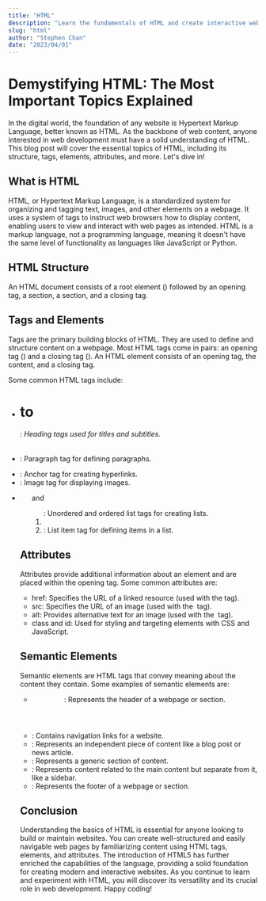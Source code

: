 ```yaml
---
title: "HTML"
description: "Learn the fundamentals of HTML and create interactive web pages with our comprehensive online course."
slug: "html"
author: "Stephen Chan"
date: "2023/04/01"
---
```


# Demystifying HTML: The Most Important Topics Explained

In the digital world, the foundation of any website is Hypertext Markup Language, better known as HTML. As the backbone of web content, anyone interested in web development must have a solid understanding of HTML. This blog post will cover the essential topics of HTML, including its structure, tags, elements, attributes, and more. Let's dive in!

## What is HTML

HTML, or Hypertext Markup Language, is a standardized system for organizing and tagging text, images, and other elements on a webpage. It uses a system of tags to instruct web browsers how to display content, enabling users to view and interact with web pages as intended. HTML is a markup language, not a programming language, meaning it doesn't have the same level of functionality as languages like JavaScript or Python.

## HTML Structure

An HTML document consists of a root element (<!DOCTYPE html>) followed by an opening <html> tag, a <head> section, a <body> section, and a closing </html> tag.

<!DOCTYPE html>
<html>
<head>
  <!-- Metadata and links to stylesheets and scripts go here -->
</head>
<body>
  <!-- All visible content goes here -->
</body>
</html>

## Tags and Elements

Tags are the primary building blocks of HTML. They are used to define and structure content on a webpage. Most HTML tags come in pairs: an opening tag (<tagname>) and a closing tag (</tagname>). An HTML element consists of an opening tag, the content, and a closing tag.

Some common HTML tags include:
- <h1> to <h6>: Heading tags used for titles and subtitles.
- <p>: Paragraph tag for defining paragraphs.
- <a>: Anchor tag for creating hyperlinks.
- <img>: Image tag for displaying images.
- <ul> and <ol>: Unordered and ordered list tags for creating lists.
- <li>: List item tag for defining items in a list.

## Attributes

Attributes provide additional information about an element and are placed within the opening tag. Some common attributes are:

- href: Specifies the URL of a linked resource (used with the <a> tag).
- src: Specifies the URL of an image (used with the <img> tag).
- alt: Provides alternative text for an image (used with the <img> tag).
- class and id: Used for styling and targeting elements with CSS and JavaScript.

## Semantic Elements

Semantic elements are HTML tags that convey meaning about the content they contain. Some examples of semantic elements are:
- <header>: Represents the header of a webpage or section.
- <nav>: Contains navigation links for a website.
- <article>: Represents an independent piece of content like a blog post or news article.
- <section>: Represents a generic section of content.
- <aside>: Represents content related to the main content but separate from it, like a sidebar.
- <footer>: Represents the footer of a webpage or section.

## Conclusion

Understanding the basics of HTML is essential for anyone looking to build or maintain websites. You can create well-structured and easily navigable web pages by familiarizing content using HTML tags, elements, and attributes. The introduction of HTML5 has further enriched the capabilities of the language, providing a solid foundation for creating modern and interactive websites. As you continue to learn and experiment with HTML, you will discover its versatility and its crucial role in web development. Happy coding!

